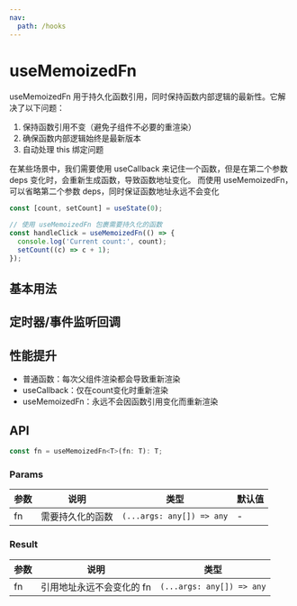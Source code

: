 ```yaml
---
nav:
  path: /hooks
---
```


# useMemoizedFn

useMemoizedFn 用于持久化函数引用，同时保持函数内部逻辑的最新性。它解决了以下问题：

1. 保持函数引用不变（避免子组件不必要的重渲染）
2. 确保函数内部逻辑始终是最新版本
3. 自动处理 this 绑定问题

在某些场景中，我们需要使用 useCallback 来记住一个函数，但是在第二个参数 deps 变化时，会重新生成函数，导致函数地址变化。
而使用 useMemoizedFn，可以省略第二个参数 deps，同时保证函数地址永远不会变化

```javascript
const [count, setCount] = useState(0);

// 使用 useMemoizedFn 包裹需要持久化的函数
const handleClick = useMemoizedFn(() => {
  console.log('Current count:', count);
  setCount((c) => c + 1);
});
```

## 基本用法

<code hideActions='["CSB"]' src="./demo/demo1.tsx"></code>

## 定时器/事件监听回调

<code hideActions='["CSB"]' src="./demo/demo2.tsx"></code>

## 性能提升

- 普通函数：每次父组件渲染都会导致重新渲染
- useCallback：仅在count变化时重新渲染
- useMemoizedFn：永远不会因函数引用变化而重新渲染

<code hideActions='["CSB"]' src="./demo/demo3.tsx"></code>

## API

```javascript
const fn = useMemoizedFn<T>(fn: T): T;
```

### Params

| 参数 | 说明             | 类型                      | 默认值 |
| ---- | ---------------- | ------------------------- | ------ |
| fn   | 需要持久化的函数 | `(...args: any[]) => any` | -      |

### Result

| 参数 | 说明                      | 类型                      |
| ---- | ------------------------- | ------------------------- |
| fn   | 引用地址永远不会变化的 fn | `(...args: any[]) => any` |
